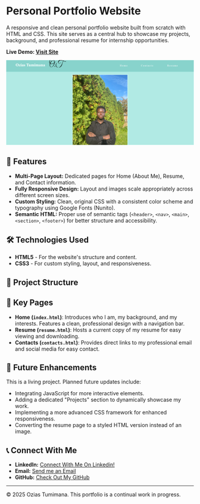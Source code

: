 # Personal Portfolio Website

A responsive and clean personal portfolio website built from scratch with HTML and CSS. This site serves as a central hub to showcase my projects, background, and professional resume for internship opportunities.

**Live Demo: [Visit Site](https://ozias-tumimana.github.io/)**

![Website Screenshot](img/screenshot.png) <!-- Take a screenshot and add it to your img/ folder -->

## 🚀 Features

- **Multi-Page Layout:** Dedicated pages for Home (About Me), Resume, and Contact information.
- **Fully Responsive Design:** Layout and images scale appropriately across different screen sizes.
- **Custom Styling:** Clean, original CSS with a consistent color scheme and typography using Google Fonts (Nunito).
- **Semantic HTML:** Proper use of semantic tags (`<header>`, `<nav>`, `<main>`, `<section>`, `<footer>`) for better structure and accessibility.

## 🛠️ Technologies Used

*   **HTML5** - For the website's structure and content.
*   **CSS3** - For custom styling, layout, and responsiveness.

## 📁 Project Structure

## 🌟 Key Pages

*   **Home (`index.html`)**: Introduces who I am, my background, and my interests. Features a clean, professional design with a navigation bar.
*   **Resume (`resume.html`)**: Hosts a current copy of my resume for easy viewing and downloading.
*   **Contacts (`contacts.html`)**: Provides direct links to my professional email and social media for easy contact.

## 🔮 Future Enhancements

This is a living project. Planned future updates include:
- Integrating JavaScript for more interactive elements.
- Adding a dedicated "Projects" section to dynamically showcase my work.
- Implementing a more advanced CSS framework for enhanced responsiveness.
- Converting the resume page to a styled HTML version instead of an image.

## 📞 Connect With Me

*   **LinkedIn:** [Connect With Me On Linkedin!](https://www.linkedin.com/in/ozias-tumimana-4a1bb42a4/)
*   **Email:** [Send me an Email](mailto:oziast@uw.edu)
*   **GitHub:** [Check Out My GitHub](https://github.com/Ozias-Tumimana)

---

© 2025 Ozias Tumimana. This portfolio is a continual work in progress.
